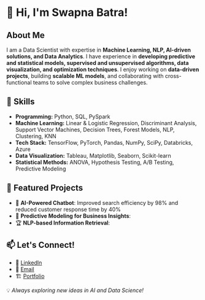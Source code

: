 # 👋 Hi, I'm Swapna Batra!  

## About Me  
I am a Data Scientist with expertise in **Machine Learning, NLP, AI-driven solutions, and Data Analytics**. I have experience in **developing predictive and statistical models, supervised and unsupervised algorithms, data visualization, and optimization techniques**. 
I enjoy working on **data-driven projects**, building **scalable ML models**, and collaborating with cross-functional teams to solve complex business challenges.  

## 🔧 Skills  
- **Programming:** Python, SQL, PySpark 
- **Machine Learning:** Linear & Logistic Regression, Discriminant Analysis, Support Vector Machines, Decision Trees, Forest Models, NLP, Clustering, KNN  
- **Tech Stack:** TensorFlow, PyTorch, Pandas, NumPy, SciPy, Databricks, Azure  
- **Data Visualization:** Tableau, Matplotlib, Seaborn, Scikit-learn
- **Statistical Methods:** ANOVA, Hypothesis Testing, A/B Testing, Predictive Modeling

## 📌 Featured Projects  
- 🚀 **AI-Powered Chatbot**: Improved search efficiency by 98% and reduced customer response time by 40%  
- 🎯 **Predictive Modeling for Business Insights**: 
- 🏆 **NLP-based Information Retrieval**:  

## 📫 Let's Connect!  
- 🔗 [LinkedIn](https://www.linkedin.com/in/swapna-kumar/)  
- 📧 [Email](mailto:kumarswapna20@gmail.com)  
- 🏗️ [Portfolio](https://yourportfolio.com)  

💡 *Always exploring new ideas in AI and Data Science!*  
